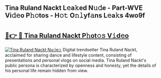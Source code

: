 ## Tina Ruland Nackt L𝚎a𝚔ed N𝚞𝚍e - Part-WVE Vi𝚍𝚎o P𝚑𝚘tos - H𝚘𝚝 O𝚗𝚕yf𝚊ns L𝚎a𝚔s 4wo9f

# <h2><a href="http://kfa2cgx.oniu.top/?m=Tina+Ruland+Nackt">🔗👉 🔴 Tina Ruland Nackt P𝚑ot𝚘𝚜 V𝚒d𝚎o</a></h2>

[![Tina Ruland Nackt Nu𝚍e𝚜](https://i.imgur.com/0qMVB7G.gif)](http://kfa2cgx.oniu.top/?m=Tina+Ruland+Nackt)
Digital trendsetter Tina Ruland Nackt, acclaimed for sharing dance and lifestyle content, consisting of presentations and personal vlogs on social media. Tina Ruland Nackt's public persona is characterized by openness and honesty, yet the details of his personal life remain hidden from view.  
